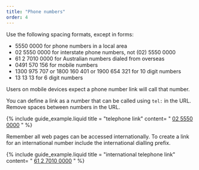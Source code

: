 ```yaml
---
title: "Phone numbers"
order: 4
---
```


Use the following spacing formats, except in forms:

- 5550 0000 for phone numbers in a local area
- 02 5550 0000 for interstate phone numbers, not (02) 5550 0000
- 61 2 7010 0000 for Australian numbers dialed from overseas
- 0491 570 156 for mobile numbers
- 1300 975 707 or 1800 160 401 or 1900 654 321 for 10 digit numbers
- 13 13 13 for 6 digit numbers

Users on mobile devices expect a phone number link will call that number.

You can define a link as a number that can be called using `tel:` in the URL. Remove spaces between numbers in the URL.

{% include guide_example.liquid
  title = "telephone link"
  content= "
[02 5550 0000](tel:0255500000)
"
%}

Remember all web pages can be accessed internationally. To create a link for an international number include the international dialling prefix.

{% include guide_example.liquid
  title = "international telephone link"
  content= "
[61 2 7010 0000](tel:61270100000)
"
%}
